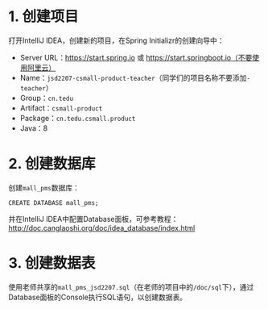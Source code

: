 # 1. 创建项目

打开IntelliJ IDEA，创建新的项目，在Spring Initializr的创建向导中：

- Server URL：https://start.spring.io 或 https://start.springboot.io（不要使用阿里云）
- Name：`jsd2207-csmall-product-teacher`（同学们的项目名称不要添加`-teacher`）
- Group：`cn.tedu`
- Artifact：`csmall-product`
- Package：`cn.tedu.csmall.product`
- Java：8

# 2. 创建数据库

创建`mall_pms`数据库：

```
CREATE DATABASE mall_pms;
```

并在IntelliJ IDEA中配置Database面板，可参考教程：http://doc.canglaoshi.org/doc/idea_database/index.html

# 3. 创建数据表

使用老师共享的`mall_pms_jsd2207.sql`（在老师的项目中的`/doc/sql`下），通过Database面板的Console执行SQL语句，以创建数据表。